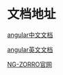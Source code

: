 # 文档地址
[angular中文文档](https://angular.cn)

[angular英文文档](https://angular.io)

[NG-ZORRO官网](https://ng.ant.design)

